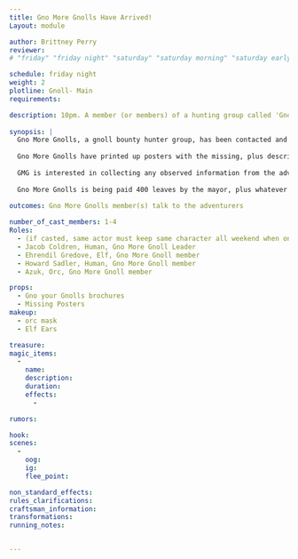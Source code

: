 ```yaml
---
title: Gno More Gnolls Have Arrived!
Layout: module

author: Brittney Perry
reviewer: 
# "friday" "friday night" "saturday" "saturday morning" "saturday early afternoon" "saturday early evening" "saturday night" "reaction" "tavern setup" "townsfolk" "randoms"

schedule: friday night
weight: 2
plotline: Gnoll- Main
requirements: 

description: 10pm. A member (or members) of a hunting group called 'Gno More Gnolls' comes to the gathering hall to hand out posters and brag.
 
synopsis: |
  Gno More Gnolls, a gnoll bounty hunter group, has been contacted and hired by the mayor to eradicate the local gnoll problem. They are quite cruel in their ways, but do not see a problem with it. They are effective, doing a job no one else wants. When Jacob sees the newly arrived adventurers, he is ecstatic! He recruits for 'Protect The Van' the following day. He says Ehrendil will be coming by periodically to take and share any notes on the gnolls, and teach some healing crafting.
  
  Gno More Gnolls have printed up posters with the missing, plus descriptions, and would like the adventurers to take them, and/or hang them up in the hall for everyone to read.
  
  GMG is interested in collecting any observed information from the adventurers about the gnolls. Things to report include, but are not limited to, abilities seen in gnolls, habits, quirks, language or vocalizations, number of injuries, number of Inspired dead, and number of gnoll that have attacked, number of dead gnolls, etc.
  
  Gno More Gnolls is being paid 400 leaves by the mayor, plus whatever loot they find, to clear the area of gnolls. 
  
outcomes: Gno More Gnolls member(s) talk to the adventurers

number_of_cast_members: 1-4
Roles: 
  - (if casted, same actor must keep same character all weekend when on screen. If enough NPCs, cast all 4 GMG members, in order of importance) 
  - Jacob Coldren, Human, Gno More Gnoll Leader
  - Ehrendil Gredove, Elf, Gno More Gnoll member
  - Howard Sadler, Human, Gno More Gnoll member
  - Azuk, Orc, Gno More Gnoll member

props: 
  - Gno your Gnolls brochures
  - Missing Posters
makeup: 
  - orc mask
  - Elf Ears

treasure: 
magic_items:
  - 
    name: 
    description:  
    duration: 
    effects: 
      - 

rumors: 

hook: 
scenes: 
  - 
    oog: 
    ig: 
    flee_point: 

non_standard_effects: 
rules_clarifications: 
craftsman_information: 
transformations: 
running_notes: 


---
```

